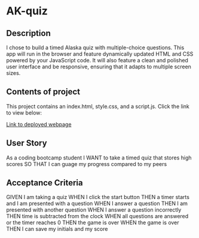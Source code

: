 # AK-quiz

## Description
I chose to build a timed Alaska quiz with multiple-choice questions. This app will run in the browser and feature dynamically updated HTML and CSS powered by your JavaScript code. It will also feature a clean and polished user interface and be responsive, ensuring that it adapts to multiple screen sizes.

## Contents of project
This project contains an index.html, style.css, and a script.js. Click the link to view below:

[Link to deployed webpage](https://justpeachy8688.github.io/AK-quiz/)

## User Story
As a coding bootcamp student
I WANT to take a timed quiz that stores high scores
SO THAT I can guage my progress compared to my peers

## Acceptance Criteria
GIVEN I am taking a quiz
WHEN I click the start button
THEN a timer starts and I am presented with a question
WHEN I answer a question
THEN I am presented with another question
WHEN I answer a question incorrectly
THEN time is subtracted from the clock
WHEN all questions are answered or the timer reaches 0
THEN the game is over
WHEN the game is over
THEN I can save my initials and my score

